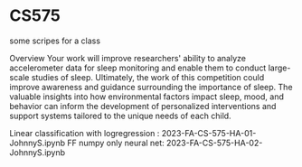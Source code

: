 # CS575
some scripes for a class

Overview
Your work will improve researchers' ability to analyze accelerometer data for sleep monitoring and enable them to conduct large-scale studies of sleep. Ultimately, the work of this competition could improve awareness and guidance surrounding the importance of sleep. The valuable insights into how environmental factors impact sleep, mood, and behavior can inform the development of personalized interventions and support systems tailored to the unique needs of each child.

Linear classification with logregression : 2023-FA-CS-575-HA-01-JohnnyS.ipynb
FF numpy only neural net: 2023-FA-CS-575-HA-02-JohnnyS.ipynb
